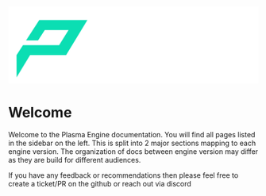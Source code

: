 ![Logo](https://raw.githubusercontent.com/PlasmaEngine/PlasmaDocs/master/assets/PlasmaLogo.png)

# Welcome

Welcome to the Plasma Engine documentation.
You will find all pages listed in the sidebar on the left. This is split into 2 major sections mapping to each engine version.
The organization of docs between engine version may differ as they are build for different audiences. 

If you have any feedback or recommendations then please feel free to create a ticket/PR on the github or reach out via discord